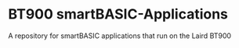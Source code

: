 BT900 smartBASIC-Applications
=============================

A repository for smartBASIC applications that run on the Laird BT900

